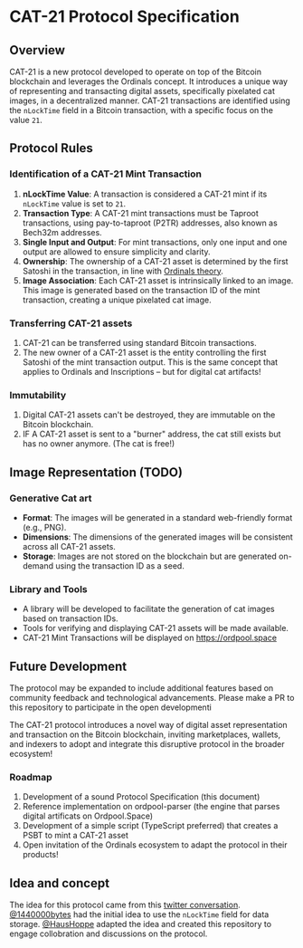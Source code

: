 # CAT-21 Protocol Specification

## Overview

CAT-21 is a new protocol developed to operate on top of the Bitcoin blockchain and leverages the Ordinals concept.
It introduces a unique way of representing and transacting digital assets, specifically pixelated cat images, in a decentralized manner.
CAT-21 transactions are identified using the `nLockTime` field in a Bitcoin transaction, with a specific focus on the value `21`.

## Protocol Rules

### Identification of a CAT-21 Mint Transaction

1. **nLockTime Value**: A transaction is considered a CAT-21 mint if its `nLockTime` value is set to `21`.
2. **Transaction Type**: A CAT-21 mint transactions must be Taproot transactions, using pay-to-taproot (P2TR) addresses, also known as Bech32m addresses.
3. **Single Input and Output**: For mint transactions, only one input and one output are allowed to ensure simplicity and clarity.
4. **Ownership**: The ownership of a CAT-21 asset is determined by the first Satoshi in the transaction, in line with [Ordinals theory](https://docs.ordinals.com/overview.html).
5. **Image Association**: Each CAT-21 asset is intrinsically linked to an image.
  This image is generated based on the transaction ID of the mint transaction, creating a unique pixelated cat image.

### Transferring CAT-21 assets

1. CAT-21 can be transferred using standard Bitcoin transactions.
2. The new owner of a CAT-21 asset is the entity controlling the first Satoshi of the mint transaction output.
   This is the same concept that applies to Ordinals and Inscriptions – but for digital cat artifacts!

### Immutability

1. Digital CAT-21 assets can't be destroyed, they are immutable on the Bitcoin blockchain.
2. IF A CAT-21 asset is sent to a "burner" address, the cat still exists but has no owner anymore. (The cat is free!)


## Image Representation (TODO)

### Generative Cat art

* **Format**: The images will be generated in a standard web-friendly format (e.g., PNG).
* **Dimensions**: The dimensions of the generated images will be consistent across all CAT-21 assets.
* **Storage**: Images are not stored on the blockchain but are generated on-demand using the transaction ID as a seed.

### Library and Tools

* A library will be developed to facilitate the generation of cat images based on transaction IDs.
* Tools for verifying and displaying CAT-21 assets will be made available.
* CAT-21 Mint Transactions will be displayed on https://ordpool.space 


## Future Development

The protocol may be expanded to include additional features based on community feedback and technological advancements.
Please make a PR to this repository to participate in the open developmenti

The CAT-21 protocol introduces a novel way of digital asset representation and transaction on the Bitcoin blockchain, inviting marketplaces, wallets, and indexers to adopt and integrate this disruptive protocol in the broader ecosystem!

### Roadmap

1. Development of a sound Protocol Specification (this document)
2. Reference implementation on ordpool-parser (the engine that parses digital artificats on Ordpool.Space)
3. Development of a simple script (TypeScript preferred) that creates a PSBT to mint a CAT-21 asset
4. Open invitation of the Ordinals ecosystem to adapt the protocol in their products!


## Idea and concept

The idea for this protocol came from this [twitter conversation](https://twitter.com/HausHoppe/status/1741789980551213207).
[@1440000bytes](https://twitter.com/1440000bytes) had the initial idea to use the `nLockTime` field for data storage.
[@HausHoppe](https://twitter.com/HausHoppe) adapted the idea and created this repository to engage collobration and discussions on the protocol.
